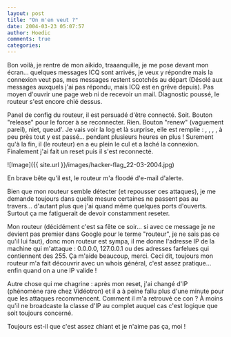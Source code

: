 ```yaml
---
layout: post
title: "On m'en veut ?"
date: 2004-03-23 05:07:57
author: Hoedic
comments: true
categories: 
---
```



Bon voilà, je rentre de mon aikido, traaanquille, je me pose devant mon écran... quelques messages ICQ sont arrivés, je veux y répondre mais la connexion veut pas, mes messages restent scotchés au départ (Désolé aux messages auxquels j'ai pas répondu, mais ICQ est en grêve depuis). Pas moyen d'ouvrir une page web ni de recevoir un mail. Diagnostic poussé, le routeur s'est encore chié dessus.

Panel de config du routeur, il est persuadé d'être connecté. Soit. Bouton "release" pour le forcer à se reconnecter. Rien. Bouton "renew" (vaguement pareil), niet, queud'. Je vais voir la log et là surprise, elle est remplie : , , , , à peu près tout y est passé... pendant plusieurs heures en plus ! Surement qu'à la fin, il (le routeur) en a eu plein le cul et a laché la connexion. Finalement j'ai fait un reset puis il s'est reconnecté.

![Image]({{ site.url }}/images/hacker-flag_22-03-2004.jpg)


En brave bête qu'il est, le routeur m'a floodé d'e-mail d'alerte.

Bien que mon routeur semble détecter (et repousser ces attaques), je me demande toujours dans quelle mesure certaines ne passent pas au travers... d'autant plus que j'ai quand même quelques ports d'ouverts. Surtout ça me fatiguerait de devoir constamment reseter.

Mon routeur (décidément c'est sa fête ce soir... si avec ce message je ne devient pas premier dans Google pour le terme "routeur", je ne sais pas ce qu'il lui faut), donc mon routeur est sympa, il me donne l'adresse IP de la machine qui m'attaque : 0.0.0.0, 127.0.0.1 ou des adresses farfelues qui contiennent des 255. Ça m'aide beaucoup, merci. Ceci dit, toujours mon routeur m'a fait découvrir  avec un whois général, c'est assez pratique... enfin quand on a une IP valide !

Autre chose qui me chagrine : après mon reset, j'ai changé d'IP (phénomène rare chez Vidéotron) et il a à peine fallu plus d'une minute pour que les attaques recommencent. Comment il m'a retrouvé ce con ? À moins qu'il ne broadcaste la classe d'IP au complet auquel cas c'est logique que soit toujours concerné.

Toujours est-il que c'est assez chiant et je n'aime pas ça, moi !